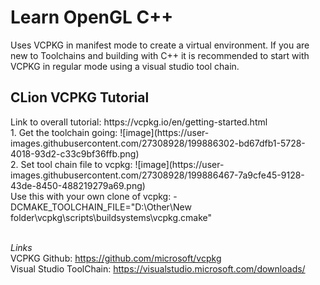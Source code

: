 <h1>Learn OpenGL C++</h1>
<p>Uses VCPKG in manifest mode to create a virtual environment. If you are new to Toolchains and building with C++ it is recommended to start with VCPKG in regular mode using a visual studio tool chain.</p>
<h2>CLion VCPKG Tutorial</h2>
Link to overall tutorial: https://vcpkg.io/en/getting-started.html<br>
1. Get the toolchain going: ![image](https://user-images.githubusercontent.com/27308928/199886302-bd67dfb1-5728-4018-93d2-c33c9bf36ffb.png)<br>
2. Set tool chain file to vcpkg: ![image](https://user-images.githubusercontent.com/27308928/199886467-7a9cfe45-9128-43de-8450-488219279a69.png)<br>
Use this with your own clone of vcpkg: -DCMAKE_TOOLCHAIN_FILE="D:\Other\New folder\vcpkg\scripts\buildsystems\vcpkg.cmake"<br><br>

<i>Links</i><br>
VCPKG Github: https://github.com/microsoft/vcpkg<br>
Visual Studio ToolChain: https://visualstudio.microsoft.com/downloads/<br>

